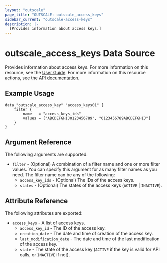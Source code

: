 ```yaml
---
layout: "outscale"
page_title: "OUTSCALE: outscale_access_keys"
sidebar_current: "outscale-access-keys"
description: |-
  [Provides information about access keys.]
---
```


# outscale_access_keys Data Source

Provides information about access keys.
For more information on this resource, see the [User Guide](https://wiki.outscale.net/display/EN/About+Access+Keys).
For more information on this resource actions, see the [API documentation](https://docs.outscale.com/api#3ds-outscale-api-accesskey).

## Example Usage

```hcl
data "outscale_access_key" "access_keys01" { 
    filter {
        name   = "access_keys_ids"
        values = ["ABCDEFGHIJ0123456789", "0123456789ABCDEFGHIJ"]
    }
}
```

## Argument Reference

The following arguments are supported:

* `filter` - (Optional) A combination of a filter name and one or more filter values. You can specify this argument for as many filter names as you need. The filter name can be any of the following:
    * `access_key_ids` - (Optional) The IDs of the access keys.
    * `states` - (Optional) The states of the access keys (`ACTIVE` \| `INACTIVE`).

## Attribute Reference

The following attributes are exported:

* `access_keys` - A list of access keys.
    * `access_key_id` - The ID of the access key.
    * `creation_date` - The date and time of creation of the access key.
    * `last_modification_date` - The date and time of the last modification of the access key.
    * `state` - The state of the access key (`ACTIVE` if the key is valid for API calls, or `INACTIVE` if not).
